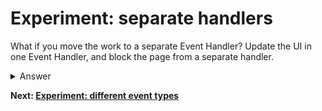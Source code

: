 # Experiment: separate handlers

What if you move the work to a separate Event Handler?  Update the UI in one Event Handler, and block the page from a separate handler.

<details>
<summary>Answer</summary>

```js
button.addEventListener("click", () => {
  score.incrementAndUpdateUI();
});
  
button.addEventListener("click", () => {
  blockFor(1000);
});
```
</details>

**Next: [Experiment: different event types](https://github.com/verlok/inp-workshop/blob/main/guide/05-different-event-types.md)**
